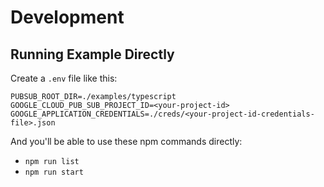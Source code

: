 # Development

## Running Example Directly

Create a `.env` file like this:

```env
PUBSUB_ROOT_DIR=./examples/typescript
GOOGLE_CLOUD_PUB_SUB_PROJECT_ID=<your-project-id>
GOOGLE_APPLICATION_CREDENTIALS=./creds/<your-project-id-credentials-file>.json
```

And you'll be able to use these npm commands directly:

- `npm run list`
- `npm run start`
